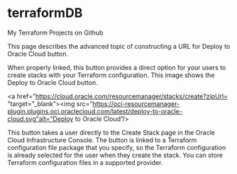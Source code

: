 # terraformDB
 My Terraform Projects on Github
<html>
    <head>
       
This page describes the advanced topic of constructing a URL for Deploy to Oracle Cloud button.

When properly linked, this button provides a direct option for your users to create stacks with your Terraform configuration.
This image shows the Deploy to Oracle Cloud button.

<a
href=”https://cloud.oracle.com/resourcemanager/stacks/create?zipUrl=<package URL> "target=”_blank”><img
src=”https://oci-resourcemanager-plugin.plugins.oci.oraclecloud.com/latest/deploy-to-oracle-cloud.svg"alt=”Deploy to Oracle Cloud”/>
 </a>
 
 
This button takes a user directly to the Create Stack page in the Oracle Cloud Infrastructure Console. The button is linked to a Terraform configuration file package that you specify, so the Terraform configuration is already selected for the user when they create the stack. You can store Terraform configuration files in a supported provider.
      
   </head>
    <body>
      
  
          
          
   </body>
</html> 
